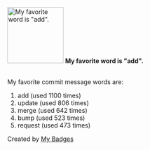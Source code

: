 <img src="https://my-badges.github.io/my-badges/favorite-word.png" alt="My favorite word is &quot;add&quot;." title="My favorite word is &quot;add&quot;." width="128">
<strong>My favorite word is &quot;add&quot;.</strong>
<br><br>

My favorite commit message words are:

1. add (used 1100 times)
2. update (used 806 times)
3. merge (used 642 times)
4. bump (used 523 times)
5. request (used 473 times)


Created by <a href="https://github.com/my-badges/my-badges">My Badges</a>